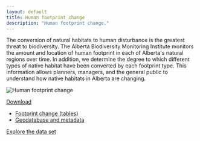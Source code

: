 ```yaml
---
layout: default
title: Human footprint change
description: "Human footprint change."
---
```


The conversion of natural habitats to human disturbance is the greatest threat to biodiversity.
The Alberta Biodiversity Monitoring Institute monitors the amount and location of
human footprint in each of Alberta's
natural regions over time. In addition, we determine the
degree to which different types of native habitat have been
converted by each footprint type. This information allows
planners, managers, and the general public to
understand how native habitats in Alberta
are changing.

<div class="row">

<div class="col-6 col-sm-6 col-lg-6">
<img src="{{ site.contents }}/habitat/footprint-change/HFchange.png" class="img-responsive" alt="Human footprint change">
</div>
<div class="col-6 col-sm-6 col-lg-6">

<p>
<div class="btn-group">
  <a href="#" class="btn btn-primary dropdown-toggle" data-toggle="dropdown" aria-expanded="false">Download <i class="fa fa-download"></i></a>
  <ul class="dropdown-menu">
    <li><a href="{{ site.ftproot }}/habitat/footprint-change/veghf3x7.zip" download>Footprint change (tables)</a></li>
    <li><a href="http://abmi.ca/home/data/gis-data/3X7-Photoplot-Land-Cover-Dataset.html?scroll=true" download>Geodatabase and metadata</a></li>
  </ul>
</div>
</p>

<p>
<a href="http://sc-dev.abmi.ca/ocpu/library/footprintchange/www/" class="btn btn-primary" target="_blank">Explore the data set <i class="fa fa-external-link-square"></i></a>
</p>

</div>
</div>
